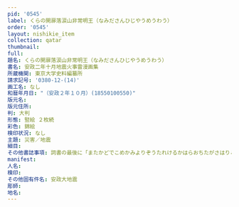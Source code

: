 ```yaml
---
pid: '0545'
label: くらの開扉落涙山非常明王（なみださんひじやうめうわう）
order: '0545'
layout: nishikie_item
collection: qatar
thumbnail: 
full: 
題名: くらの開扉落涙山非常明王（なみださんひじやうめうわう）
書名: 安政二年十月地震火事雷漫画集
所蔵機関: 東京大学史料編纂所
請求記号: '0380-12-(14)'
画工名: なし
和暦年月日: "（安政２年１０月）(18550100550)"
版元名: 
版元住所: 
判: 大判
形態: 竪絵 ２枚続
彩色: 錦絵
検印状況: なし
主題: 災害／地震
細目: 
その他書誌事項: 詞書の最後に「またかどでこめかみよりぞうたれけるかはらおちたがさはりこそして」
manifest: 
人名: 
検印: 
その他固有件名: 安政大地震
彫師: 
地名: 
---
```

